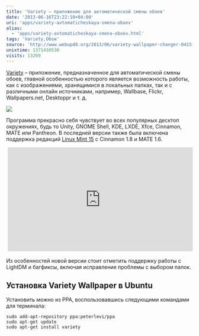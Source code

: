 ```yaml
---
title: 'Variety – приложение для автоматической смены обоев'
date: '2013-06-16T23:22:10+04:00'
uri: 'apps/variety-avtomaticheskaya-smena-oboev'
alias: 
  - 'apps/variety-avtomaticheskaya-smena-oboev.html'
tags: 'Variety,Обои'
source: 'http://www.webupd8.org/2013/06/variety-wallpaper-changer-0415-released.html'
unixtime: 1371410530
visits: 13269
---
```

[Variety](http://peterlevi.com/variety/) – приложение, предназначенное для автоматической смены обоев, главной особенностью которого является возможность работы, как с изображениями, хранящимися в локальных папках, так и с различными онлайн источниками, например, Wallbase, Flickr, Wallpapers.net, Desktoppr и т. д.

[![](img/2013/06/16/23-00/variety-9061182438-o.jpg)](img/2013/06/16/23-00/variety-9061182438-o.jpg)

Программа прекрасно себя чувствует во всех популярных десктоп окружениях, будь то Unity, GNOME Shell, KDE, LXDE, Xfce, Cinnamon, MATE или Pantheon. В последней версии также была включена поддержка редакций [Linux Mint 15](news/uvidela-svet-linux-mint-15) с Cinnamon 1.8 и MATE 1.6.

 <iframe src="https://www.youtube.com/embed/0o2bKHFPMTc" frameborder="0" width="500" height="281"></iframe>

Из особенностей новой версии стоит отметить поддержку работы с LightDM и багфиксы, включая исправление проблемы с выбором папок.

## Установка Variety Wallpaper в Ubuntu

Установить можно из PPA, воспользовавшись следующими командами для терминала:

```
sudo add-apt-repository ppa:peterlevi/ppa
sudo apt-get update
sudo apt-get install variety
```
